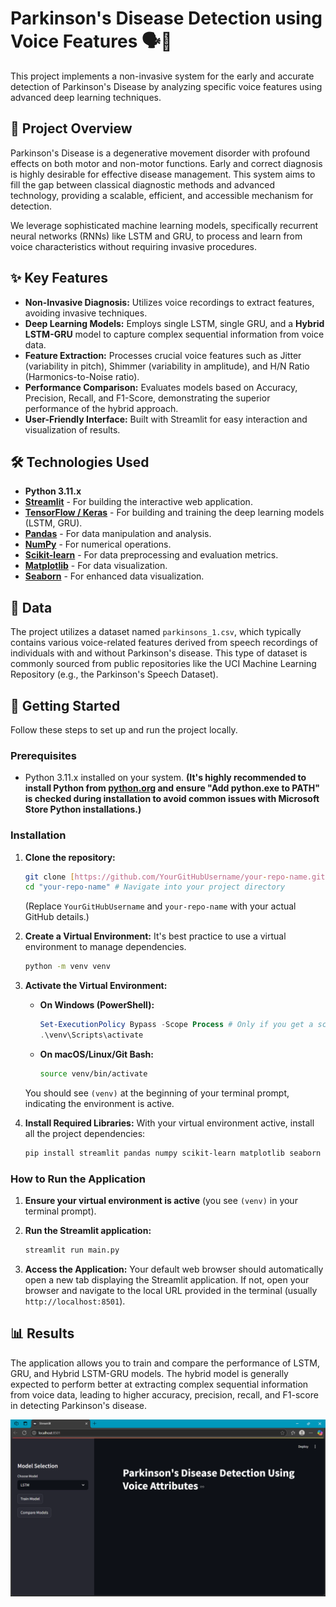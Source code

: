 # Parkinson's Disease Detection using Voice Features 🗣️🧠

This project implements a non-invasive system for the early and accurate detection of Parkinson's Disease by analyzing specific voice features using advanced deep learning techniques.

## 🌟 Project Overview

Parkinson's Disease is a degenerative movement disorder with profound effects on both motor and non-motor functions. Early and correct diagnosis is highly desirable for effective disease management. This system aims to fill the gap between classical diagnostic methods and advanced technology, providing a scalable, efficient, and accessible mechanism for detection.

We leverage sophisticated machine learning models, specifically recurrent neural networks (RNNs) like LSTM and GRU, to process and learn from voice characteristics without requiring invasive procedures.

## ✨ Key Features

* **Non-Invasive Diagnosis:** Utilizes voice recordings to extract features, avoiding invasive techniques.
* **Deep Learning Models:** Employs single LSTM, single GRU, and a **Hybrid LSTM-GRU** model to capture complex sequential information from voice data.
* **Feature Extraction:** Processes crucial voice features such as Jitter (variability in pitch), Shimmer (variability in amplitude), and H/N Ratio (Harmonics-to-Noise ratio).
* **Performance Comparison:** Evaluates models based on Accuracy, Precision, Recall, and F1-Score, demonstrating the superior performance of the hybrid approach.
* **User-Friendly Interface:** Built with Streamlit for easy interaction and visualization of results.

## 🛠️ Technologies Used

* **Python 3.11.x**
* [**Streamlit**](https://streamlit.io/) - For building the interactive web application.
* [**TensorFlow / Keras**](https://www.tensorflow.org/keras) - For building and training the deep learning models (LSTM, GRU).
* [**Pandas**](https://pandas.pydata.org/) - For data manipulation and analysis.
* [**NumPy**](https://numpy.org/) - For numerical operations.
* [**Scikit-learn**](https://scikit-learn.org/stable/) - For data preprocessing and evaluation metrics.
* [**Matplotlib**](https://matplotlib.org/) - For data visualization.
* [**Seaborn**](https://seaborn.pydata.org/) - For enhanced data visualization.

## 📂 Data

The project utilizes a dataset named `parkinsons_1.csv`, which typically contains various voice-related features derived from speech recordings of individuals with and without Parkinson's disease. This type of dataset is commonly sourced from public repositories like the UCI Machine Learning Repository (e.g., the Parkinson's Speech Dataset).

## 🚀 Getting Started

Follow these steps to set up and run the project locally.

### Prerequisites

* Python 3.11.x installed on your system. **(It's highly recommended to install Python from [python.org](https://www.python.org/downloads/) and ensure "Add python.exe to PATH" is checked during installation to avoid common issues with Microsoft Store Python installations.)**

### Installation

1.  **Clone the repository:**
    ```bash
    git clone [https://github.com/YourGitHubUsername/your-repo-name.git](https://github.com/YourGitHubUsername/your-repo-name.git)
    cd "your-repo-name" # Navigate into your project directory
    ```
    (Replace `YourGitHubUsername` and `your-repo-name` with your actual GitHub details.)

2.  **Create a Virtual Environment:**
    It's best practice to use a virtual environment to manage dependencies.
    ```bash
    python -m venv venv
    ```

3.  **Activate the Virtual Environment:**
    * **On Windows (PowerShell):**
        ```powershell
        Set-ExecutionPolicy Bypass -Scope Process # Only if you get a script execution error
        .\venv\Scripts\activate
        ```
    * **On macOS/Linux/Git Bash:**
        ```bash
        source venv/bin/activate
        ```
    You should see `(venv)` at the beginning of your terminal prompt, indicating the environment is active.

4.  **Install Required Libraries:**
    With your virtual environment active, install all the project dependencies:
    ```bash
    pip install streamlit pandas numpy scikit-learn matplotlib seaborn tensorflow
    ```

### How to Run the Application

1.  **Ensure your virtual environment is active** (you see `(venv)` in your terminal prompt).
2.  **Run the Streamlit application:**
    ```bash
    streamlit run main.py
    ```

3.  **Access the Application:**
    Your default web browser should automatically open a new tab displaying the Streamlit application. If not, open your browser and navigate to the local URL provided in the terminal (usually `http://localhost:8501`).

## 📊 Results

The application allows you to train and compare the performance of LSTM, GRU, and Hybrid LSTM-GRU models. The hybrid model is generally expected to perform better at extracting complex sequential information from voice data, leading to higher accuracy, precision, recall, and F1-score in detecting Parkinson's disease.

<img src="https://raw.githubusercontent.com/zuveriya-shaik/Parkinsons_Disease_Detection/refs/heads/main/Datasets/Screenshot%202025-06-19%20131610.png" alt="Streamlit App Screenshot - Model Comparison" width="700">

